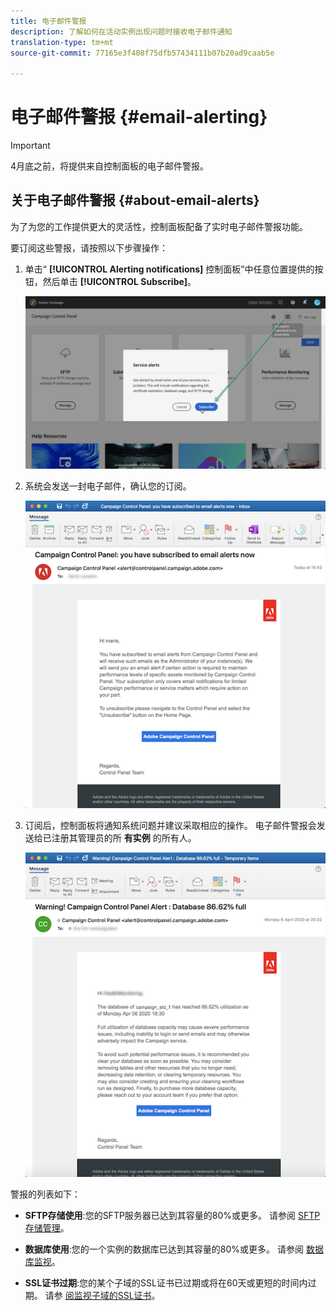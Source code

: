 ```yaml
---
title: 电子邮件警报
description: 了解如何在活动实例出现问题时接收电子邮件通知
translation-type: tm+mt
source-git-commit: 77165e3f408f75dfb57434111b07b20ad9caab5e

---
```



# 电子邮件警报 {#email-alerting}

>[!IMPORTANT]
>
>4月底之前，将提供来自控制面板的电子邮件警报。

## 关于电子邮件警报 {#about-email-alerts}

为了为您的工作提供更大的灵活性，控制面板配备了实时电子邮件警报功能。

要订阅这些警报，请按照以下步骤操作：

1. 单击“ **[!UICONTROL Alerting notifications]** 控制面板”中任意位置提供的按钮，然后单击 **[!UICONTROL Subscribe]**。

   ![](assets/subscribing.png)

1. 系统会发送一封电子邮件，确认您的订阅。

   ![](assets/email_subscription.png)

1. 订阅后，控制面板将通知系统问题并建议采取相应的操作。 电子邮件警报会发送给已注册其管理员的所 **有实例** 的所有人。

   ![](assets/alert_sample.png)


警报的列表如下：

* **SFTP存储使用**:您的SFTP服务器已达到其容量的80%或更多。 请参阅 [SFTP存储管理](../../sftp/using/sftp-storage-management.md)。

* **数据库使用**:您的一个实例的数据库已达到其容量的80%或更多。 请参阅 [数据库监视](../../performance-monitoring/using/database-monitoring.md)。

* **SSL证书过期**:您的某个子域的SSL证书已过期或将在60天或更短的时间内过期。 请参 [阅监视子域的SSL证书](../../subdomains-certificates/using/monitoring-ssl-certificates.md)。

